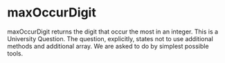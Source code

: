 # maxOccurDigit
maxOccurDigit returns the digit that occur the most in an integer.
  This is a University Question. The question, explicitly, states not to use additional methods and additional array. We are asked to do     by simplest possible tools.
